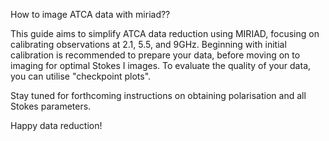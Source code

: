 How to image ATCA data with miriad??

This guide aims to simplify ATCA data reduction using MIRIAD, focusing on calibrating observations at 2.1, 5.5, and 9GHz. Beginning with initial calibration is recommended to prepare your data, before moving on to imaging for optimal Stokes I images. To evaluate the quality of your data, you can utilise "checkpoint plots".

Stay tuned for forthcoming instructions on obtaining polarisation and all Stokes parameters.

Happy data reduction!
